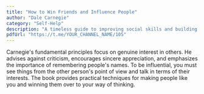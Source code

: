 ```yaml
---
title: "How to Win Friends and Influence People"
author: "Dale Carnegie"
category: "Self-Help"
description: "A timeless guide to improving social skills and building relationships."
pdfUrl: "https://t.me/YOUR_CHANNEL_NAME/105"
---
```

Carnegie's fundamental principles focus on genuine interest in others. He advises against criticism, encourages sincere appreciation, and emphasizes the importance of remembering people's names. To be influential, you must see things from the other person's point of view and talk in terms of their interests. The book provides practical techniques for making people like you and winning them over to your way of thinking.
